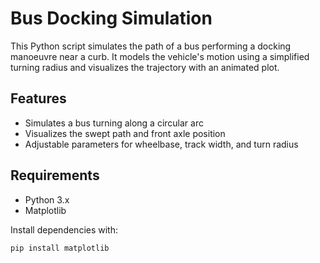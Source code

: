 # Bus Docking Simulation

This Python script simulates the path of a bus performing a docking manoeuvre near a curb. It models the vehicle's motion using a simplified turning radius and visualizes the trajectory with an animated plot.

## Features
- Simulates a bus turning along a circular arc
- Visualizes the swept path and front axle position
- Adjustable parameters for wheelbase, track width, and turn radius

## Requirements
- Python 3.x
- Matplotlib

Install dependencies with:
```bash
pip install matplotlib
